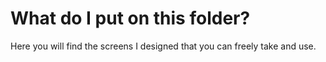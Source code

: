 # What do I put on this folder?
Here you will find the screens I designed that you can freely take and use.
